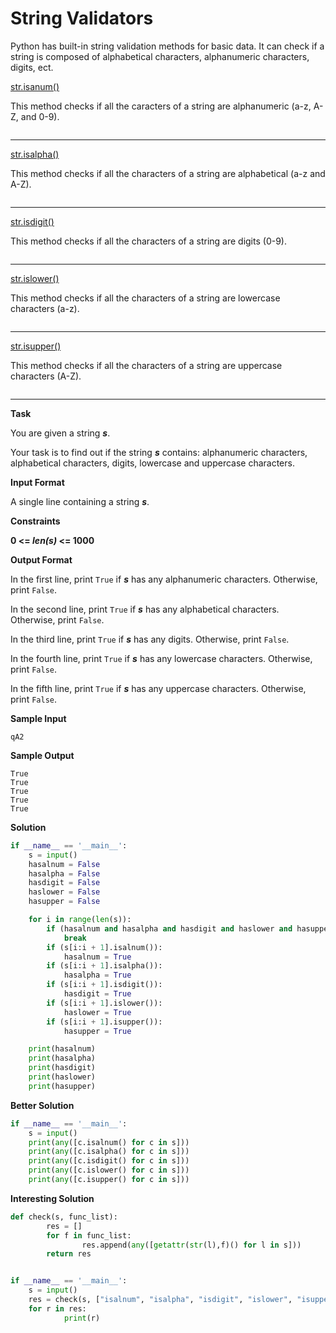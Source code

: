# String Validators

Python has built-in string validation methods for basic data. It can check if a string is composed of alphabetical characters, alphanumeric characters, digits, ect.

[str.isanum()](https://docs.python.org/2/library/stdtypes.html#str.isalnum)

This method checks if all the caracters of a string are alphanumeric (a-z, A-Z, and 0-9).

```python

```
---

[str.isalpha()]()

This method checks if all the characters of a string are alphabetical (a-z and A-Z).

```python

```
---

[str.isdigit()]()

This method checks if all the characters of a string are digits (0-9).

```python

```
---

[str.islower()]()

This method checks if all the characters of a string are lowercase characters (a-z).

```python

```
---

[str.isupper()]()

This method checks if all the characters of a string are uppercase characters (A-Z).

```python

```
---

__Task__

You are given a string ___s___.

Your task is to find out if the string ___s___ contains: alphanumeric characters, alphabetical characters, digits, lowercase and uppercase characters.

__Input Format__

A single line containing a string ___s___.

__Constraints__

__0 <= _len(s)_ <= 1000__

__Output Format__

In the first line, print ```True``` if ___s___ has any alphanumeric characters. Otherwise, print ```False```.

In the second line, print ```True``` if ___s___ has any alphabetical characters. Otherwise, print ```False```.

In the third line, print ```True``` if ___s___ has any digits. Otherwise, print ```False```.

In the fourth line, print ```True``` if ___s___ has any lowercase characters. Otherwise, print ```False```.

In the fifth line, print ```True``` if ___s___ has any uppercase characters. Otherwise, print ```False```.

__Sample Input__

```
qA2
```

__Sample Output__

```
True
True
True
True
True
```

__Solution__

```python
if __name__ == '__main__':
    s = input()
    hasalnum = False
    hasalpha = False
    hasdigit = False
    haslower = False
    hasupper = False

    for i in range(len(s)):
        if (hasalnum and hasalpha and hasdigit and haslower and hasupper):
            break
        if (s[i:i + 1].isalnum()):
            hasalnum = True
        if (s[i:i + 1].isalpha()):
            hasalpha = True
        if (s[i:i + 1].isdigit()):
            hasdigit = True
        if (s[i:i + 1].islower()):
            haslower = True
        if (s[i:i + 1].isupper()):
            hasupper = True

    print(hasalnum)
    print(hasalpha)
    print(hasdigit)
    print(haslower)
    print(hasupper)
```

__Better Solution__

```python
if __name__ == '__main__':
    s = input()
    print(any([c.isalnum() for c in s]))
    print(any([c.isalpha() for c in s]))
    print(any([c.isdigit() for c in s]))
    print(any([c.islower() for c in s]))
    print(any([c.isupper() for c in s]))
```

__Interesting Solution__

```python
def check(s, func_list):
        res = []
        for f in func_list:
                res.append(any([getattr(str(l),f)() for l in s]))
        return res


if __name__ == '__main__':
    s = input()
    res = check(s, ["isalnum", "isalpha", "isdigit", "islower", "isupper"])
    for r in res:
            print(r)
```
